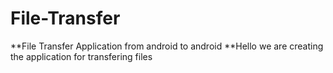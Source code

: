 # File-Transfer
**File Transfer Application from android to android
**Hello we are  creating the application for transfering files
